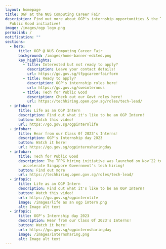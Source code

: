 ```yaml
---
layout: homepage
title: OGP at the NUS Computing Career Fair
description: Find out more about OGP's internship opportunities & the Tech for
  Public Good initiative!
image: /images/ogp logo.png
permalink: /
notification: ""
sections:
  - hero:
      title: OGP @ NUS Computing Career Fair
      background: /images/home-banner-edited.png
      key_highlights:
        - title: Interested but not ready to apply?
          description: Leave your contact details!
          url: https://go.gov.sg/tfpgcareerfairform
        - title: Ready to apply?
          description: OGP's internship roles here!
          url: https://go.gov.sg/sweinternnus
        - title: Tech for Public Good
          description: Check out our Govt roles here!
          url: https://techhiring.open.gov.sg/roles/tech-lead/
  - infobar:
      title: Life as an OGP Intern
      description: Find out what it's like to be an OGP Intern!
      button: Watch this video!
      url: https://go.gov.sg/ogpinternlife
  - infobar:
      title: Hear from our Class 0f 2023's Interns!
      description: OGP's Internship day 2023
      button: Watch it here!
      url: https://go.gov.sg/ogpinternsharingday
  - infobar:
      title: Tech for Public Good
      description: The TFPG hiring initiative was launched on Nov’22 to consolidate &
        accelerate Singapore Government's tech hiring!
      button: Find out more
      url: https://techhiring.open.gov.sg/roles/tech-lead/
  - infopic:
      title: Life as an OGP Intern
      description: Find out what it's like to be an OGP Intern!
      button: Watch this video!
      url: https://go.gov.sg/ogpinternlife
      image: /images/life as an ogp intern.png
      alt: Image alt text
  - infopic:
      title: OGP's Internship day 2023
      description: Hear from our Class 0f 2023's Interns!
      button: Watch it here!
      url: https://go.gov.sg/ogpinternsharingday
      image: /images/internsharing.png
      alt: Image alt text
---
```

